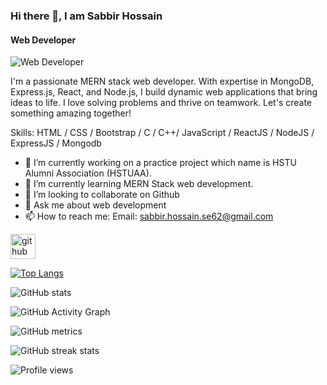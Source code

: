 ### Hi there 👋, I am Sabbir Hossain
#### Web Developer
![Web Developer]([https://images.unsplash.com/photo-1542831371-29b0f74f9713?auto=format&fit=crop&q=80&w=2070&ixlib=rb-4.0.3&ixid=M3wxMjA3fDB8MHxwaG90by1wYWdlfHx8fGVufDB8fHx8fA%3D%3D](https://www.facebook.com/photo/?fbid=172676715410164&set=a.112560058088497))

I'm a passionate MERN stack web developer. With expertise in MongoDB, Express.js, React, and Node.js, I build dynamic web applications that bring ideas to life. I love solving problems and thrive on teamwork. Let's create something amazing together!

Skills: HTML / CSS / Bootstrap /  C / C++/ JavaScript / ReactJS / NodeJS / ExpressJS / Mongodb

- 🔭 I’m currently working on a practice project which name is HSTU Alumni Association (HSTUAA). 
- 🌱 I’m currently learning MERN Stack web development. 
- 👯 I’m looking to collaborate on Github 
- 💬 Ask me about web development 
- 📫 How to reach me: Email: sabbir.hossain.se62@gmail.com 


[<img src='https://cdn.jsdelivr.net/npm/simple-icons@3.0.1/icons/github.svg' alt='github' height='40'>](https://github.com/sabbir-62)  

[![Top Langs](https://github-readme-stats.vercel.app/api/top-langs/?username=sabbir-62)](https://github.com/anuraghazra/github-readme-stats)

![GitHub stats](https://github-readme-stats.vercel.app/api?username=sabbir-62&show_icons=true&count_private=true)  

![GitHub Activity Graph](https://activity-graph.herokuapp.com/graph?username=sabbir-62)  

![GitHub metrics](https://metrics.lecoq.io/sabbir-62)  

![GitHub streak stats](https://streak-stats.demolab.com/?user=sabbir-62)  

![Profile views](https://gpvc.arturio.dev/sabbir-62)  
